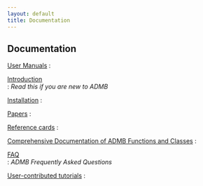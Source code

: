 ```yaml
---
layout: default
title: Documentation
---
```


Documentation
-------------

[User Manuals](manuals)
:

[Introduction](intro)  
: _Read this if you are new to ADMB_

[Installation](install)
:

[Papers](papers)
:

[Reference cards](refcards)
:

[Comprehensive Documentation of ADMB Functions and Classes](http://api.admb-project.org/)
: 

[FAQ](faq)  
: _ADMB Frequently Asked Questions_

[User-contributed tutorials](user-contributed-tutorials/)
:
